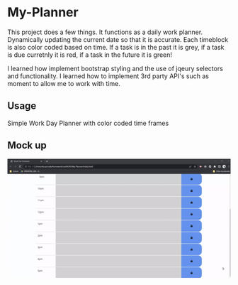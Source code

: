 # My-Planner 

This project does a few things. It functions as a daily work planner. Dynamically updating the current date so that it is accurate. 
Each timeblock is also color coded based on time. If a task is in the past it is grey, if a task is due curretnly it is red, if a task in the future it is green! 

I learned how implement bootstrap styling and the use of jqeury selectors and functionality. I learned how to implement 3rd party API's such as moment to allow me to work with time. 

## Usage 

Simple Work Day Planner with color coded time frames 

## Mock up 

![past](./img/planner-past.gif)